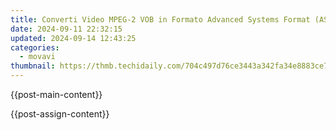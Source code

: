 ```yaml
---
title: Converti Video MPEG-2 VOB in Formato Advanced Systems Format (ASF) Senza Costi – Scopri Il Metodo Perfetto Con Video Soft Free Online!
date: 2024-09-11 22:32:15
updated: 2024-09-14 12:43:25
categories:
  - movavi
thumbnail: https://thmb.techidaily.com/704c497d76ce3443a342fa34e8883ce74ed2e3eea338695faa58de9221c96a80.jpg
---
```


{{post-main-content}}

<ins class="adsbygoogle"
     style="display:block"
     data-ad-format="autorelaxed"
     data-ad-client="ca-pub-7571918770474297"
     data-ad-slot="1223367746"></ins>

{{post-assign-content}}

<ins class="adsbygoogle"
     style="display:block"
     data-ad-client="ca-pub-7571918770474297"
     data-ad-slot="8358498916"
     data-ad-format="auto"
     data-full-width-responsive="true"></ins>
